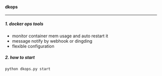 #### dkops
---
##### 1. docker ops tools

* monitor container mem usage and  auto restart it
* message notify by webhook or dingding
* flexible configuration

##### 2. how to start
``` shell
python dkops.py start
```


